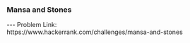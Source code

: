 <h3>Mansa and Stones</h3>
---
Problem Link:<br/>
https://www.hackerrank.com/challenges/mansa-and-stones
